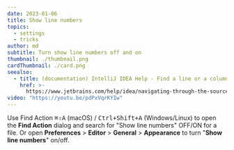 ```yaml
---
date: 2023-01-06
title: Show line numbers
topics:
  - settings
  - tricks
author: md
subtitle: Turn show line numbers off and on
thumbnail: ./thumbnail.png
cardThumbnail: ./card.png
seealso:
  - title: (documentation) IntelliJ IDEA Help - Find a line or a column
    href: >-
      https://www.jetbrains.com/help/idea/navigating-through-the-source-code.html#find_line
video: "https://youtu.be/pdPxVqrKYIw"
---
```


Use Find Action <kbd>⌘⇧A</kbd> (macOS) / <kbd>Ctrl+Shift+A</kbd> (Windows/Linux) to open the **Find Action** dialog and search for "Show line numbers" OFF/ON for a file. Or open **Preferences** > **Editor** > **General** > **Appearance** to turn "**Show line numbers**" on/off.
